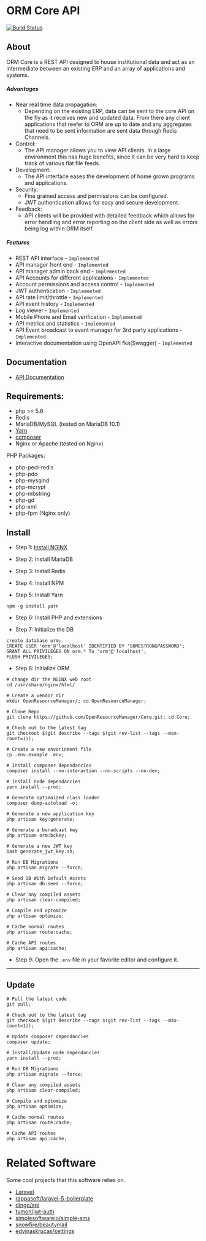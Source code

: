 # ORM Core API

[![Build Status](https://travis-ci.org/OpenResourceManager/Core.svg?branch=master)](https://travis-ci.org/OpenResourceManager/Core)

## About

ORM Core is a REST API designed to house institutional data and act as an intermediate between an existing ERP and an array of applications and systems.

##### Advantages
 
* Near real time data propagation:
    * Depending on the existing ERP, data can be sent to the core API on the fly as it receives new and updated data. From there any client applications that reefer to ORM are up to date and any aggregates that need to be sent information are sent data through Redis Channels. 
* Control:
    * The API manager allows you to view API clients. In a large environment this has huge benefits, since it can be very hard to keep track of various flat file feeds.
* Development:
    * The API interface eases the development of home grown programs and applications.
* Security:
    * Fine grained access and permissions can be configured.
    * JWT authentication allows for easy and secure development.
* Feedback:
    * API clients will be provided with detailed feedback which allows for error handling and error reporting on the client side as well as errors being log within ORM itself.

##### Features

* REST API interface - `Implemented`
* API manager front end - `Implemented`
* API manager admin back end - `Implemented`
* API Accounts for different applications - `Implemented`
* Account permissions and access control - `Implemented`
* JWT authentication - `Implemented`
* API rate limit/throttle - `Implemented`
* API event history - `Implemented`
* Log viewer - `Implemented`
* Mobile Phone and Email verification - `Implemented`
* API metrics and statistics - `Implemented`
* API Event broadcast to event manager for 3rd party applications - `Implemented`
* Interactive documentation using OpenAPI fka(Swagger) - `Implemented`

## Documentation

* [API Documentation](https://demo-orm.sage.edu/api/documentation)

## Requirements:

* php >= 5.6
* Redis
* MariaDB/MySQL (tested on MariaDB 10.1)
* [Yarn](https://yarnpkg.com/)
* [composer](https://getcomposer.org/)
* Nginx or Apache (tested on Nginx)

PHP Packages:

* php-pecl-redis
* php-pdo
* php-mysqlnd
* php-mcrypt
* php-mbstring
* php-gd
* php-xml
* php-fpm (Nginx only)

## Install

* Step 1: [Install NGINX](https://github.com/MelonSmasher/NginxInstaller)

* Step 2: Install MariaDB

* Step 3: Install Redis

* Step 4: Install NPM

* Step 5: Install Yarn

```
npm -g install yarn
```

* Step 6: Install PHP and extensions

* Step 7: Initialize the DB

```mysql
create database orm;
CREATE USER 'orm'@'localhost' IDENTIFIED BY 'SOMESTRONGPASSWORD';
GRANT ALL PRIVILEGES ON orm.* To 'orm'@'localhost';
FLUSH PRIVILEGES;
```

* Step 8: Initialize ORM

```shell
# change dir the NGINX web root
cd /usr/share/nginx/html/

# Create a vendor dir
mkdir OpenResourceManager/; cd OpenResourceManager;

# Clone Repo
git clone https://github.com/OpenResourceManager/Core.git; cd Core;

# Check out to the latest tag
git checkout $(git describe --tags $(git rev-list --tags --max-count=1));

# Create a new envorinment file
cp .env.example .env;

# Install composer dependancies
composer install --no-interaction --no-scripts --no-dev;

# Install node dependancies
yarn install --prod;

# Generate optimaized class loader
composer dump-autoload -o;

# Generate a new application key
php artisan key:generate;

# Generate a boradcast key
php artisan orm:bckey;

# Generate a new JWT key
bash generate_jwt_key.sh;

# Run DB Migrations
php artisan migrate --force;

# Seed DB With Default Assets
php artisan db:seed --force;

# Clear any compiled assets
php artisan clear-compiled;

# Compile and optomize
php artisan optimize;

# Cache normal routes
php artisan route:cache;

# Cache API routes
php artisan api:cache;
```

* Step 9: Open the `.env` file in your favorite editor and configure it.

 ---
 
## Update

```shell
# Pull the latest code
git pull;

# Check out to the latest tag
git checkout $(git describe --tags $(git rev-list --tags --max-count=1));

# Update composer dependancies
composer update;

# Install/Update node dependancies
yarn install --prod;

# Run DB Migrations
php artisan migrate --force;

# Clear any compiled assets
php artisan clear-compiled;

# Compile and optomize
php artisan optimize;

# Cache normal routes
php artisan route:cache;

# Cache API routes
php artisan api:cache;
```

# Related Software

Some cool projects that this software relies on.

* [Laravel](https://laravel.com)
* [rappasoft/laravel-5-boilerplate](https://github.com/rappasoft/laravel-5-boilerplate)
* [dingo/api](https://github.com/dingo/api)
* [tymon/jwt-auth](https://github.com/tymon/jwt-auth)
* [simplesoftwareio/simple-sms](https://github.com/simplesoftwareio/simple-sms)
* [snowfire/beautymail](https://github.com/snowfire/beautymail)
* [edvinaskrucas/settings](https://github.com/edvinaskrucas/settings)